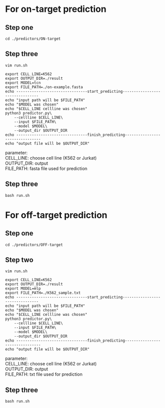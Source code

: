 # For on-target prediction 

## Step one 

    cd ./predictors/ON-target

## Step three 

    vim run.sh

    export CELL_LINE=K562
    export OUTPUT_DIR=./result
    export MODEL=tcn
    export FILE_PATH=./on-example.fasta
    echo --------------------------------start_predicting--------------------------------
    echo "input path will be $FILE_PATH"
    echo "$MODEL was chosen"
    echo "$CELL_LINE cellline was chosen"
    python3 predictor.py\
        --cellline $CELL_LINE\
        --input $FILE_PATH\
        --model $MODEL\
        --output_dir $OUTPUT_DIR 
    echo --------------------------------finish_predicting--------------------------------
    echo "output file will be $OUTPUT_DIR"

parameter:  
CELL_LINE: choose cell line (K562 or Jurkat)  
OUTPUT_DIR: output  
FILE_PATH: fasta file used for prediction  

## Step three 
    bash run.sh

# For off-target prediction 

## Step one 

    cd ./predictors/OFF-target

## Step two 
    vim run.sh 

    export CELL_LINE=K562
    export OUTPUT_DIR=./result
    export MODEL=mlp
    export FILE_PATH=./K562_sample.txt
    echo --------------------------------start_predicting--------------------------------
    echo "input path will be $FILE_PATH"
    echo "$MODEL was chosen"
    echo "$CELL_LINE cellline was chosen"
    python3 predictor.py\
        --cellline $CELL_LINE\
        --input $FILE_PATH\
        --model $MODEL\
        --output_dir $OUTPUT_DIR 
    echo --------------------------------finish_predicting--------------------------------
    echo "output file will be $OUTPUT_DIR"

parameter:  
CELL_LINE: choose cell line (K562 or Jurkat)  
OUTPUT_DIR: output  
FILE_PATH: txt file used for prediction  

## Step three

    bash run.sh
